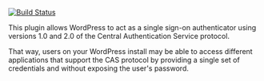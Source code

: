 [![Build Status](https://travis-ci.org/goblindegook/wordpress-cas-server.svg?branch=master)](https://travis-ci.org/goblindegook/wordpress-cas-server)

This plugin allows WordPress to act as a single sign-on authenticator using versions 1.0 and 2.0 of the Central Authentication Service protocol.

That way, users on your WordPress install may be able to access different applications that support the CAS protocol by providing a single set of credentials and without exposing the user's password.
